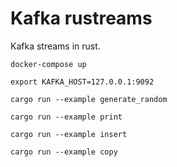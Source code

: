 # Kafka rustreams

Kafka streams in rust.

`docker-compose up`

`export KAFKA_HOST=127.0.0.1:9092`

`cargo run --example generate_random`

`cargo run --example print`

`cargo run --example insert`

`cargo run --example copy`
